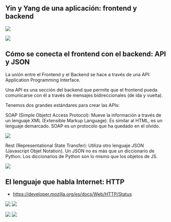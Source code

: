 ## Yin y Yang de una aplicación: frontend y backend

![](https://edteam-media.s3.amazonaws.com/community/original/5c805a11-0c05-471a-b838-aadd16764c94.jpg)

![](https://static.platzi.com/media/user_upload/Backend%20y%20Fronend-d4fbe7b7-403c-4acb-ba58-70164f684e3c.jpg)

## Cómo se conecta el frontend con el backend: API y JSON

La unión entre el Frontend y el Backend se hace a través de una API: Application Programming Interface.

Una API es una sección del backend que permite que el frontend pueda comunicarse con él a través de mensajes bidireccionales (de ida y vuelta).

Tenemos dos grandes estándares para crear las APIs:

SOAP (Simple Objetct Access Protocol): Mueve la información a través de un lenguaje XML (Extensible Markup Language). Es similar al HTML, es un lenguaje demarcado. SOAP es un protocolo que ha quedado en el olvido.

![](https://static.platzi.com/media/user_upload/xml-9789f17e-f0df-4689-a076-b072130d3904.jpg)

Rest (Representational State Transfer): Utiliza otro lenguaje JSON (Javascript Objet Notation). Un JSON no es más que un diccionario de Python. Los diccionarios de Python son lo mismo que los objetos de JS.

![](https://static.platzi.com/media/user_upload/JSON-438f581a-f61e-4d76-a1ab-f3c7a9c44575.jpg)

## El lenguaje que habla Internet: HTTP

* https://developer.mozilla.org/es/docs/Web/HTTP/Status

![](https://plataforma.josedomingo.org/pledin/cursos/flask/curso/u01/img/dia2.png)
![](https://static.platzi.com/media/user_upload/Captura%20de%20pantalla%202021-10-15%20173709-c9329110-e601-4ec1-af80-1fed45b2cbbf.jpg)

![](https://i.imgur.com/8Ql7ST7.jpg)
![](https://static.platzi.com/media/user_upload/Screenshot%20from%202021-10-19%2022-23-06-7f84d301-f46c-4989-b7f4-827da71b349e.jpg)

